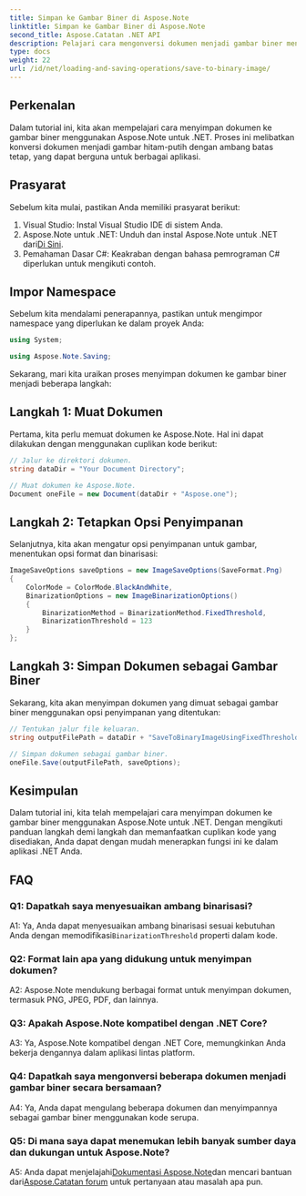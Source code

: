 ```yaml
---
title: Simpan ke Gambar Biner di Aspose.Note
linktitle: Simpan ke Gambar Biner di Aspose.Note
second_title: Aspose.Catatan .NET API
description: Pelajari cara mengonversi dokumen menjadi gambar biner menggunakan Aspose.Note untuk .NET. Ikuti panduan langkah demi langkah kami untuk integrasi yang lancar.
type: docs
weight: 22
url: /id/net/loading-and-saving-operations/save-to-binary-image/
---
```

## Perkenalan

Dalam tutorial ini, kita akan mempelajari cara menyimpan dokumen ke gambar biner menggunakan Aspose.Note untuk .NET. Proses ini melibatkan konversi dokumen menjadi gambar hitam-putih dengan ambang batas tetap, yang dapat berguna untuk berbagai aplikasi.

## Prasyarat

Sebelum kita mulai, pastikan Anda memiliki prasyarat berikut:

1. Visual Studio: Instal Visual Studio IDE di sistem Anda.
2.  Aspose.Note untuk .NET: Unduh dan instal Aspose.Note untuk .NET dari[Di Sini](https://releases.aspose.com/note/net/).
3. Pemahaman Dasar C#: Keakraban dengan bahasa pemrograman C# diperlukan untuk mengikuti contoh.

## Impor Namespace

Sebelum kita mendalami penerapannya, pastikan untuk mengimpor namespace yang diperlukan ke dalam proyek Anda:

```csharp
using System;

using Aspose.Note.Saving;

```

Sekarang, mari kita uraikan proses menyimpan dokumen ke gambar biner menjadi beberapa langkah:

## Langkah 1: Muat Dokumen

Pertama, kita perlu memuat dokumen ke Aspose.Note. Hal ini dapat dilakukan dengan menggunakan cuplikan kode berikut:

```csharp
// Jalur ke direktori dokumen.
string dataDir = "Your Document Directory";

// Muat dokumen ke Aspose.Note.
Document oneFile = new Document(dataDir + "Aspose.one");
```

## Langkah 2: Tetapkan Opsi Penyimpanan

Selanjutnya, kita akan mengatur opsi penyimpanan untuk gambar, menentukan opsi format dan binarisasi:

```csharp
ImageSaveOptions saveOptions = new ImageSaveOptions(SaveFormat.Png)
{
    ColorMode = ColorMode.BlackAndWhite,
    BinarizationOptions = new ImageBinarizationOptions()
    {
        BinarizationMethod = BinarizationMethod.FixedThreshold,
        BinarizationThreshold = 123
    }
};
```

## Langkah 3: Simpan Dokumen sebagai Gambar Biner

Sekarang, kita akan menyimpan dokumen yang dimuat sebagai gambar biner menggunakan opsi penyimpanan yang ditentukan:

```csharp
// Tentukan jalur file keluaran.
string outputFilePath = dataDir + "SaveToBinaryImageUsingFixedThreshold_out.png";

// Simpan dokumen sebagai gambar biner.
oneFile.Save(outputFilePath, saveOptions);
```

## Kesimpulan

Dalam tutorial ini, kita telah mempelajari cara menyimpan dokumen ke gambar biner menggunakan Aspose.Note untuk .NET. Dengan mengikuti panduan langkah demi langkah dan memanfaatkan cuplikan kode yang disediakan, Anda dapat dengan mudah menerapkan fungsi ini ke dalam aplikasi .NET Anda.

## FAQ

### Q1: Dapatkah saya menyesuaikan ambang binarisasi?

 A1: Ya, Anda dapat menyesuaikan ambang binarisasi sesuai kebutuhan Anda dengan memodifikasi`BinarizationThreshold` properti dalam kode.

### Q2: Format lain apa yang didukung untuk menyimpan dokumen?

A2: Aspose.Note mendukung berbagai format untuk menyimpan dokumen, termasuk PNG, JPEG, PDF, dan lainnya.

### Q3: Apakah Aspose.Note kompatibel dengan .NET Core?

A3: Ya, Aspose.Note kompatibel dengan .NET Core, memungkinkan Anda bekerja dengannya dalam aplikasi lintas platform.

### Q4: Dapatkah saya mengonversi beberapa dokumen menjadi gambar biner secara bersamaan?

A4: Ya, Anda dapat mengulang beberapa dokumen dan menyimpannya sebagai gambar biner menggunakan kode serupa.

### Q5: Di mana saya dapat menemukan lebih banyak sumber daya dan dukungan untuk Aspose.Note?

 A5: Anda dapat menjelajahi[Dokumentasi Aspose.Note](https://reference.aspose.com/note/net/)dan mencari bantuan dari[Aspose.Catatan forum](https://forum.aspose.com/c/note/28) untuk pertanyaan atau masalah apa pun.